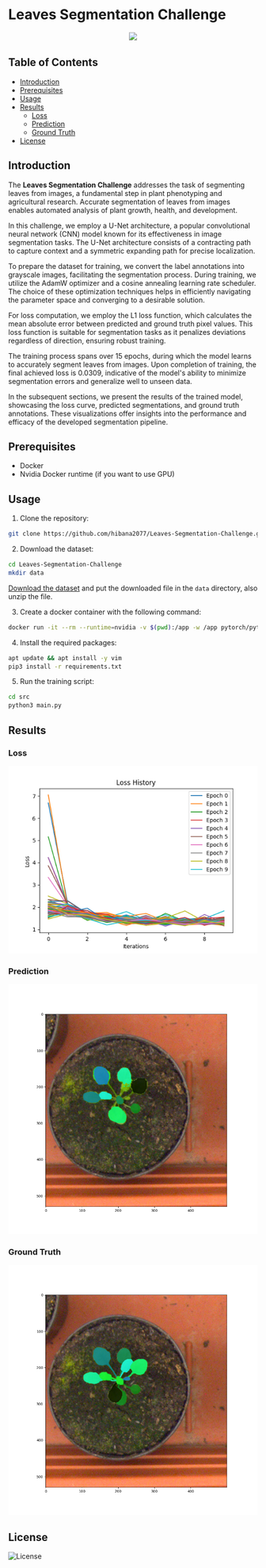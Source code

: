 <!--
 * @Author: hibana2077 hibana2077@gmail.com
 * @Date: 2024-05-03 14:04:51
 * @LastEditors: hibana2077 hibana2077@gmail.com
 * @LastEditTime: 2024-05-23 00:59:26
 * @FilePath: \Leaves-Segmentation-Challenge\README.md
 * @Description: 这是默认设置,请设置`customMade`, 打开koroFileHeader查看配置 进行设置: https://github.com/OBKoro1/koro1FileHeader/wiki/%E9%85%8D%E7%BD%AE
-->
# Leaves Segmentation Challenge

<p align="center">
    <img src="https://skillicons.dev/icons?i=pytorch,py,docker" /><br>
</p>

## Table of Contents

- [Introduction](#introduction)
- [Prerequisites](#prerequisites)
- [Usage](#usage)
- [Results](#results)
  - [Loss](#loss)
  - [Prediction](#prediction)
  - [Ground Truth](#ground-truth)
- [License](#license)

## Introduction

The **Leaves Segmentation Challenge** addresses the task of segmenting leaves from images, a fundamental step in plant phenotyping and agricultural research. Accurate segmentation of leaves from images enables automated analysis of plant growth, health, and development.

In this challenge, we employ a U-Net architecture, a popular convolutional neural network (CNN) model known for its effectiveness in image segmentation tasks. The U-Net architecture consists of a contracting path to capture context and a symmetric expanding path for precise localization.

To prepare the dataset for training, we convert the label annotations into grayscale images, facilitating the segmentation process. During training, we utilize the AdamW optimizer and a cosine annealing learning rate scheduler. The choice of these optimization techniques helps in efficiently navigating the parameter space and converging to a desirable solution.

For loss computation, we employ the L1 loss function, which calculates the mean absolute error between predicted and ground truth pixel values. This loss function is suitable for segmentation tasks as it penalizes deviations regardless of direction, ensuring robust training.

The training process spans over 15 epochs, during which the model learns to accurately segment leaves from images. Upon completion of training, the final achieved loss is 0.0309, indicative of the model's ability to minimize segmentation errors and generalize well to unseen data.

In the subsequent sections, we present the results of the trained model, showcasing the loss curve, predicted segmentations, and ground truth annotations. These visualizations offer insights into the performance and efficacy of the developed segmentation pipeline.

## Prerequisites

- Docker
- Nvidia Docker runtime (if you want to use GPU)

## Usage

1. Clone the repository:

```bash
git clone https://github.com/hibana2077/Leaves-Segmentation-Challenge.git
```

2. Download the dataset:

```bash
cd Leaves-Segmentation-Challenge
mkdir data
```

[Download the dataset](https://drive.google.com/file/d/1d-v1maWOpt0U4pY7NrMo2K3z7Xm_2xRv/view?usp=sharing) and put the downloaded file in the `data` directory, also unzip the file.

3. Create a docker container with the following command:

```bash
docker run -it --rm --runtime=nvidia -v $(pwd):/app -w /app pytorch/pytorch:2.2.0-cuda12.1-cudnn8-runtime
```

4. Install the required packages:

```bash
apt update && apt install -y vim
pip3 install -r requirements.txt
```

5. Run the training script:

```bash
cd src
python3 main.py
```

## Results

### Loss

![Loss](./plot/loss.png)

### Prediction

![Prediction](./plot/instance_seg.png)

### Ground Truth

![Ground Truth](./plot/instance_seg_gt.png)

## License

![License](https://img.shields.io/github/license/hibana2077/Leaves-Segmentation-Challenge)
